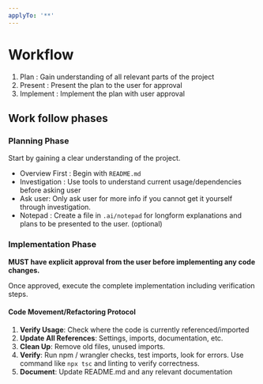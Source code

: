 ```yaml
---
applyTo: '**'
---
```


# Workflow

1. Plan : Gain understanding of all relevant parts of the project
2. Present : Present the plan to the user for approval
3. Implement : Implement the plan with user approval

## Work follow phases

### Planning Phase

Start by gaining a clear understanding of the project.

- Overview First : Begin with `README.md`
- Investigation : Use tools to understand current usage/dependencies before asking user
- Ask user: Only ask user for more info if you cannot get it yourself through investigation.
- Notepad : Create a file in `.ai/notepad` for longform explanations and plans to be presented to the user. (optional)

### Implementation Phase

**MUST have explicit approval from the user before implementing any code changes.**

Once approved, execute the complete implementation including verification steps.

#### Code Movement/Refactoring Protocol

1. **Verify Usage**: Check where the code is currently referenced/imported
2. **Update All References**: Settings, imports, documentation, etc.
3. **Clean Up**: Remove old files, unused imports.
4. **Verify**: Run npm / wrangler checks, test imports, look for errors. Use command like `npx tsc` and linting to verify correctness.
5. **Document**: Update README.md and any relevant documentation
